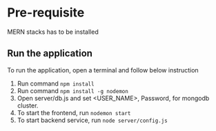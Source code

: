 # Pre-requisite 
MERN stacks has to be installed

## Run the application

To run the application, open a terminal and follow below instruction

1. Run command `npm install`
2. Run command `npm install -g nodemon`
3. Open server/db.js and set <USER_NAME>, Password, <Database Name> for mongodb cluster.
4. To start the frontend, run `nodemon start`
5. To start backend service, run `node server/config.js`
